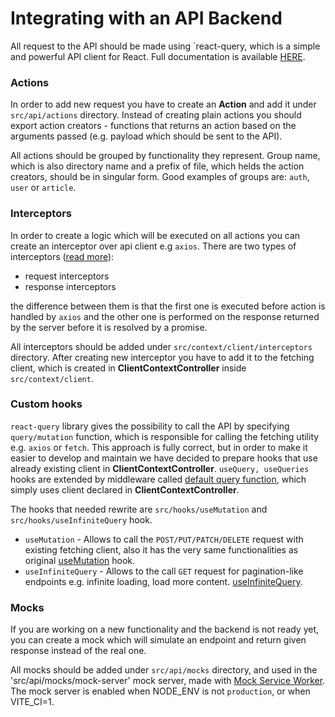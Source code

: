 # Integrating with an API Backend

All request to the API should be made using `react-query, which is a simple and powerful API client for React. Full
documentation is available [HERE](https://react-query.tanstack.com/).

### Actions

In order to add new request you have to create an **Action** and add it under `src/api/actions` directory. Instead of
creating plain actions you should export action creators - functions that returns an action based on the arguments
passed (e.g. payload which should be sent to the API).

All actions should be grouped by functionality they represent. Group name, which is also directory name and a prefix of
file, which helds the action creators, should be in singular form. Good examples of groups are: `auth`, `user` or
`article`.

### Interceptors

In order to create a logic which will be executed on all actions you can create an interceptor over api client e.g
`axios`. There are two types of interceptors ([read more](https://axios-http.com/docs/interceptors)):

- request interceptors
- response interceptors

the difference between them is that the first one is executed before action is handled by `axios` and the other one is
performed on the response returned by the server before it is resolved by a promise.

All interceptors should be added under `src/context/client/interceptors` directory. After creating new interceptor you
have to add it to the fetching client, which is created in **ClientContextController** inside `src/context/client`.

### Custom hooks

`react-query` library gives the possibility to call the API by specifying `query/mutation` function, which is
responsible for calling the fetching utility e.g. `axios` or `fetch`. This approach is fully correct, but in order to
make it easier to develop and maintain we have decided to prepare hooks that use already existing client in
**ClientContextController**. `useQuery, useQueries` hooks are extended by middleware called
[default query function](https://react-query.tanstack.com/guides/default-query-function), which simply uses client
declared in **ClientContextController**.

The hooks that needed rewrite are `src/hooks/useMutation` and `src/hooks/useInfiniteQuery` hook.

- `useMutation` - Allows to call the `POST/PUT/PATCH/DELETE` request with existing fetching client, also it has the very
  same functionalities as original [useMutation](https://react-query.tanstack.com/reference/useMutation) hook.
- `useInfiniteQuery` - Allows to the call `GET` request for pagination-like endpoints e.g. infinite loading, load more
  content. [useInfiniteQuery](https://react-query.tanstack.com/reference/useInfiniteQuery).

### Mocks

If you are working on a new functionality and the backend is not ready yet, you can create a mock which will simulate an
endpoint and return given response instead of the real one.

All mocks should be added under `src/api/mocks` directory, and used in the 'src/api/mocks/mock-server' mock server, made
with [Mock Service Worker](https://mswjs.io/). The mock server is enabled when NODE_ENV is not `production`, or when
VITE_CI=1.
